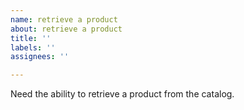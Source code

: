 ```yaml
---
name: retrieve a product
about: retrieve a product
title: ''
labels: ''
assignees: ''

---
```


Need the ability to retrieve a product from the catalog.
